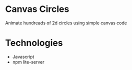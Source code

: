 # Canvas Circles
Animate hundreads of 2d circles using simple canvas code

# Technologies
- Javascript
- npm lite-server
